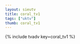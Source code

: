 ```yaml
--- 
layout: sieutv
title: coral_tv1
tags: ["uktv"]
thumb: coral_tv1
---
```

{% include tvadv key=coral_tv1 %}
